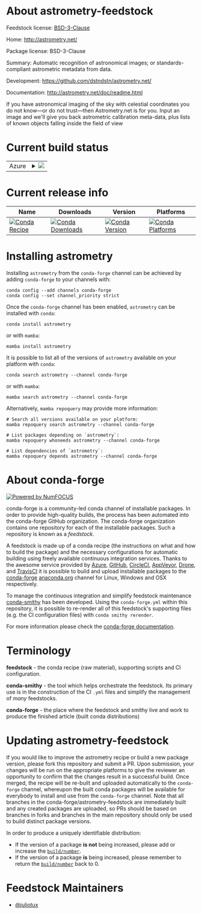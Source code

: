 About astrometry-feedstock
==========================

Feedstock license: [BSD-3-Clause](https://github.com/conda-forge/astrometry-feedstock/blob/main/LICENSE.txt)

Home: http://astrometry.net/

Package license: BSD-3-Clause

Summary: Automatic recognition of astronomical images; or standards-compliant astrometric metadata from data.

Development: https://github.com/dstndstn/astrometry.net/

Documentation: http://astrometry.net/doc/readme.html

If you have astronomical imaging of the sky with celestial coordinates you do not know—or do not
trust—then Astrometry.net is for you. Input an image and we'll give you back astrometric
calibration meta-data, plus lists of known objects falling inside the field of view


Current build status
====================


<table>
    
  <tr>
    <td>Azure</td>
    <td>
      <details>
        <summary>
          <a href="https://dev.azure.com/conda-forge/feedstock-builds/_build/latest?definitionId=7843&branchName=main">
            <img src="https://dev.azure.com/conda-forge/feedstock-builds/_apis/build/status/astrometry-feedstock?branchName=main">
          </a>
        </summary>
        <table>
          <thead><tr><th>Variant</th><th>Status</th></tr></thead>
          <tbody><tr>
              <td>linux_64_numpy2.0python3.10.____cpython</td>
              <td>
                <a href="https://dev.azure.com/conda-forge/feedstock-builds/_build/latest?definitionId=7843&branchName=main">
                  <img src="https://dev.azure.com/conda-forge/feedstock-builds/_apis/build/status/astrometry-feedstock?branchName=main&jobName=linux&configuration=linux%20linux_64_numpy2.0python3.10.____cpython" alt="variant">
                </a>
              </td>
            </tr><tr>
              <td>linux_64_numpy2.0python3.11.____cpython</td>
              <td>
                <a href="https://dev.azure.com/conda-forge/feedstock-builds/_build/latest?definitionId=7843&branchName=main">
                  <img src="https://dev.azure.com/conda-forge/feedstock-builds/_apis/build/status/astrometry-feedstock?branchName=main&jobName=linux&configuration=linux%20linux_64_numpy2.0python3.11.____cpython" alt="variant">
                </a>
              </td>
            </tr><tr>
              <td>linux_64_numpy2.0python3.12.____cpython</td>
              <td>
                <a href="https://dev.azure.com/conda-forge/feedstock-builds/_build/latest?definitionId=7843&branchName=main">
                  <img src="https://dev.azure.com/conda-forge/feedstock-builds/_apis/build/status/astrometry-feedstock?branchName=main&jobName=linux&configuration=linux%20linux_64_numpy2.0python3.12.____cpython" alt="variant">
                </a>
              </td>
            </tr><tr>
              <td>linux_64_numpy2.0python3.9.____cpython</td>
              <td>
                <a href="https://dev.azure.com/conda-forge/feedstock-builds/_build/latest?definitionId=7843&branchName=main">
                  <img src="https://dev.azure.com/conda-forge/feedstock-builds/_apis/build/status/astrometry-feedstock?branchName=main&jobName=linux&configuration=linux%20linux_64_numpy2.0python3.9.____cpython" alt="variant">
                </a>
              </td>
            </tr><tr>
              <td>linux_64_numpy2python3.13.____cp313</td>
              <td>
                <a href="https://dev.azure.com/conda-forge/feedstock-builds/_build/latest?definitionId=7843&branchName=main">
                  <img src="https://dev.azure.com/conda-forge/feedstock-builds/_apis/build/status/astrometry-feedstock?branchName=main&jobName=linux&configuration=linux%20linux_64_numpy2python3.13.____cp313" alt="variant">
                </a>
              </td>
            </tr><tr>
              <td>osx_64_numpy2.0python3.10.____cpython</td>
              <td>
                <a href="https://dev.azure.com/conda-forge/feedstock-builds/_build/latest?definitionId=7843&branchName=main">
                  <img src="https://dev.azure.com/conda-forge/feedstock-builds/_apis/build/status/astrometry-feedstock?branchName=main&jobName=osx&configuration=osx%20osx_64_numpy2.0python3.10.____cpython" alt="variant">
                </a>
              </td>
            </tr><tr>
              <td>osx_64_numpy2.0python3.11.____cpython</td>
              <td>
                <a href="https://dev.azure.com/conda-forge/feedstock-builds/_build/latest?definitionId=7843&branchName=main">
                  <img src="https://dev.azure.com/conda-forge/feedstock-builds/_apis/build/status/astrometry-feedstock?branchName=main&jobName=osx&configuration=osx%20osx_64_numpy2.0python3.11.____cpython" alt="variant">
                </a>
              </td>
            </tr><tr>
              <td>osx_64_numpy2.0python3.12.____cpython</td>
              <td>
                <a href="https://dev.azure.com/conda-forge/feedstock-builds/_build/latest?definitionId=7843&branchName=main">
                  <img src="https://dev.azure.com/conda-forge/feedstock-builds/_apis/build/status/astrometry-feedstock?branchName=main&jobName=osx&configuration=osx%20osx_64_numpy2.0python3.12.____cpython" alt="variant">
                </a>
              </td>
            </tr><tr>
              <td>osx_64_numpy2.0python3.9.____cpython</td>
              <td>
                <a href="https://dev.azure.com/conda-forge/feedstock-builds/_build/latest?definitionId=7843&branchName=main">
                  <img src="https://dev.azure.com/conda-forge/feedstock-builds/_apis/build/status/astrometry-feedstock?branchName=main&jobName=osx&configuration=osx%20osx_64_numpy2.0python3.9.____cpython" alt="variant">
                </a>
              </td>
            </tr><tr>
              <td>osx_64_numpy2python3.13.____cp313</td>
              <td>
                <a href="https://dev.azure.com/conda-forge/feedstock-builds/_build/latest?definitionId=7843&branchName=main">
                  <img src="https://dev.azure.com/conda-forge/feedstock-builds/_apis/build/status/astrometry-feedstock?branchName=main&jobName=osx&configuration=osx%20osx_64_numpy2python3.13.____cp313" alt="variant">
                </a>
              </td>
            </tr>
          </tbody>
        </table>
      </details>
    </td>
  </tr>
</table>

Current release info
====================

| Name | Downloads | Version | Platforms |
| --- | --- | --- | --- |
| [![Conda Recipe](https://img.shields.io/badge/recipe-astrometry-green.svg)](https://anaconda.org/conda-forge/astrometry) | [![Conda Downloads](https://img.shields.io/conda/dn/conda-forge/astrometry.svg)](https://anaconda.org/conda-forge/astrometry) | [![Conda Version](https://img.shields.io/conda/vn/conda-forge/astrometry.svg)](https://anaconda.org/conda-forge/astrometry) | [![Conda Platforms](https://img.shields.io/conda/pn/conda-forge/astrometry.svg)](https://anaconda.org/conda-forge/astrometry) |

Installing astrometry
=====================

Installing `astrometry` from the `conda-forge` channel can be achieved by adding `conda-forge` to your channels with:

```
conda config --add channels conda-forge
conda config --set channel_priority strict
```

Once the `conda-forge` channel has been enabled, `astrometry` can be installed with `conda`:

```
conda install astrometry
```

or with `mamba`:

```
mamba install astrometry
```

It is possible to list all of the versions of `astrometry` available on your platform with `conda`:

```
conda search astrometry --channel conda-forge
```

or with `mamba`:

```
mamba search astrometry --channel conda-forge
```

Alternatively, `mamba repoquery` may provide more information:

```
# Search all versions available on your platform:
mamba repoquery search astrometry --channel conda-forge

# List packages depending on `astrometry`:
mamba repoquery whoneeds astrometry --channel conda-forge

# List dependencies of `astrometry`:
mamba repoquery depends astrometry --channel conda-forge
```


About conda-forge
=================

[![Powered by
NumFOCUS](https://img.shields.io/badge/powered%20by-NumFOCUS-orange.svg?style=flat&colorA=E1523D&colorB=007D8A)](https://numfocus.org)

conda-forge is a community-led conda channel of installable packages.
In order to provide high-quality builds, the process has been automated into the
conda-forge GitHub organization. The conda-forge organization contains one repository
for each of the installable packages. Such a repository is known as a *feedstock*.

A feedstock is made up of a conda recipe (the instructions on what and how to build
the package) and the necessary configurations for automatic building using freely
available continuous integration services. Thanks to the awesome service provided by
[Azure](https://azure.microsoft.com/en-us/services/devops/), [GitHub](https://github.com/),
[CircleCI](https://circleci.com/), [AppVeyor](https://www.appveyor.com/),
[Drone](https://cloud.drone.io/welcome), and [TravisCI](https://travis-ci.com/)
it is possible to build and upload installable packages to the
[conda-forge](https://anaconda.org/conda-forge) [anaconda.org](https://anaconda.org/)
channel for Linux, Windows and OSX respectively.

To manage the continuous integration and simplify feedstock maintenance
[conda-smithy](https://github.com/conda-forge/conda-smithy) has been developed.
Using the ``conda-forge.yml`` within this repository, it is possible to re-render all of
this feedstock's supporting files (e.g. the CI configuration files) with ``conda smithy rerender``.

For more information please check the [conda-forge documentation](https://conda-forge.org/docs/).

Terminology
===========

**feedstock** - the conda recipe (raw material), supporting scripts and CI configuration.

**conda-smithy** - the tool which helps orchestrate the feedstock.
                   Its primary use is in the construction of the CI ``.yml`` files
                   and simplify the management of *many* feedstocks.

**conda-forge** - the place where the feedstock and smithy live and work to
                  produce the finished article (built conda distributions)


Updating astrometry-feedstock
=============================

If you would like to improve the astrometry recipe or build a new
package version, please fork this repository and submit a PR. Upon submission,
your changes will be run on the appropriate platforms to give the reviewer an
opportunity to confirm that the changes result in a successful build. Once
merged, the recipe will be re-built and uploaded automatically to the
`conda-forge` channel, whereupon the built conda packages will be available for
everybody to install and use from the `conda-forge` channel.
Note that all branches in the conda-forge/astrometry-feedstock are
immediately built and any created packages are uploaded, so PRs should be based
on branches in forks and branches in the main repository should only be used to
build distinct package versions.

In order to produce a uniquely identifiable distribution:
 * If the version of a package **is not** being increased, please add or increase
   the [``build/number``](https://docs.conda.io/projects/conda-build/en/latest/resources/define-metadata.html#build-number-and-string).
 * If the version of a package **is** being increased, please remember to return
   the [``build/number``](https://docs.conda.io/projects/conda-build/en/latest/resources/define-metadata.html#build-number-and-string)
   back to 0.

Feedstock Maintainers
=====================

* [@juliotux](https://github.com/juliotux/)

